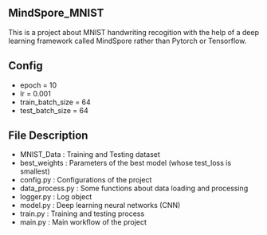 ## MindSpore_MNIST
This is a project about MNIST handwriting recogition with the help of a deep learning framework called MindSpore rather than Pytorch or Tensorflow.

## Config
- epoch = 10  
- lr = 0.001  
- train_batch_size = 64  
- test_batch_size = 64  

## File Description
- MNIST_Data : Training and Testing dataset  
- best_weights : Parameters of the best model (whose test_loss is smallest)  
- config.py : Configurations of the project  
- data_process.py : Some functions about data loading and processing  
- logger.py : Log object  
- model.py : Deep learning neural networks (CNN)  
- train.py : Training and testing process  
- main.py : Main workflow of the project  
